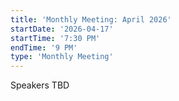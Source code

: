```yaml
---
title: 'Monthly Meeting: April 2026'
startDate: '2026-04-17'
startTime: '7:30 PM'
endTime: '9 PM'
type: 'Monthly Meeting'
---
```


Speakers TBD
